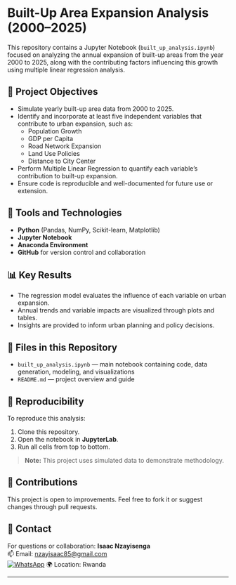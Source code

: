# Built-Up Area Expansion Analysis (2000–2025)

This repository contains a Jupyter Notebook (`built_up_analysis.ipynb`) focused on analyzing the annual expansion of built-up areas from the year 2000 to 2025, along with the contributing factors influencing this growth using multiple linear regression analysis.

## 📌 Project Objectives

- Simulate yearly built-up area data from 2000 to 2025.
- Identify and incorporate at least five independent variables that contribute to urban expansion, such as:
  - Population Growth
  - GDP per Capita
  - Road Network Expansion
  - Land Use Policies
  - Distance to City Center
- Perform Multiple Linear Regression to quantify each variable’s contribution to built-up expansion.
- Ensure code is reproducible and well-documented for future use or extension.

## 🧠 Tools and Technologies

- **Python** (Pandas, NumPy, Scikit-learn, Matplotlib)
- **Jupyter Notebook**
- **Anaconda Environment**
- **GitHub** for version control and collaboration

## 📊 Key Results

- The regression model evaluates the influence of each variable on urban expansion.
- Annual trends and variable impacts are visualized through plots and tables.
- Insights are provided to inform urban planning and policy decisions.

## 📁 Files in this Repository

- `built_up_analysis.ipynb` — main notebook containing code, data generation, modeling, and visualizations
- `README.md` — project overview and guide

## 🔄 Reproducibility

To reproduce this analysis:
1. Clone this repository.
2. Open the notebook in **JupyterLab**.
3. Run all cells from top to bottom.

> **Note:** This project uses simulated data to demonstrate methodology.

## 🙌 Contributions

This project is open to improvements. Feel free to fork it or suggest changes through pull requests.

## 📧 Contact

For questions or collaboration:
**Isaac Nzayisenga**  
📫 Email: nzayisaac85@gmail.com  
[![WhatsApp](https://img.icons8.com/color/48/000000/whatsapp.png)](https://wa.me/250781732472)
🌍 Location: Rwanda

---
